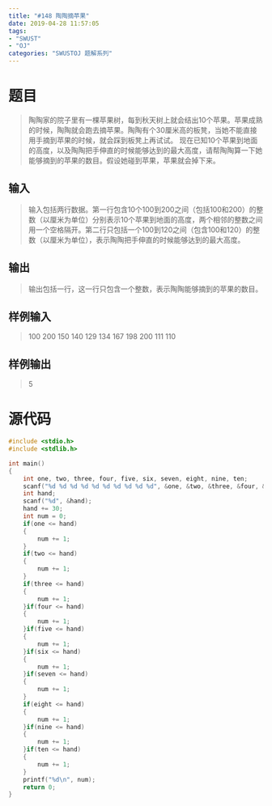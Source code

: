 ```yaml
---
title: "#148 陶陶摘苹果"
date: 2019-04-28 11:57:05
tags:
- "SWUST"
- "OJ"
categories: "SWUSTOJ 题解系列"
---
```


# 题目

> 陶陶家的院子里有一棵苹果树，每到秋天树上就会结出10个苹果。苹果成熟的时候，陶陶就会跑去摘苹果。陶陶有个30厘米高的板凳，当她不能直接用手摘到苹果的时候，就会踩到板凳上再试试。 现在已知10个苹果到地面的高度，以及陶陶把手伸直的时候能够达到的最大高度，请帮陶陶算一下她能够摘到的苹果的数目。假设她碰到苹果，苹果就会掉下来。

<!-- more -->

## 输入

> 输入包括两行数据。第一行包含10个100到200之间（包括100和200）的整数（以厘米为单位）分别表示10个苹果到地面的高度，两个相邻的整数之间用一个空格隔开。第二行只包括一个100到120之间（包含100和120）的整数（以厘米为单位），表示陶陶把手伸直的时候能够达到的最大高度。

## 输出

> 输出包括一行，这一行只包含一个整数，表示陶陶能够摘到的苹果的数目。

## 样例输入

> 100 200 150 140 129 134 167 198 200 111
110

## 样例输出

> 5

# 源代码

```cpp
#include <stdio.h>
#include <stdlib.h>

int main()
{
    int one, two, three, four, five, six, seven, eight, nine, ten;
    scanf("%d %d %d %d %d %d %d %d %d %d", &one, &two, &three, &four, &five, &six, &seven, &eight, &nine, &ten);
    int hand;
    scanf("%d", &hand);
    hand += 30;
    int num = 0;
    if(one <= hand)
    {
        num += 1;
    }
    if(two <= hand)
    {
        num += 1;
    }
    if(three <= hand)
    {
        num += 1;
    }if(four <= hand)
    {
        num += 1;
    }if(five <= hand)
    {
        num += 1;
    }if(six <= hand)
    {
        num += 1;
    }if(seven <= hand)
    {
        num += 1;
    }
    if(eight <= hand)
    {
        num += 1;
    }if(nine <= hand)
    {
        num += 1;
    }if(ten <= hand)
    {
        num += 1;
    }
    printf("%d\n", num);
    return 0;
}
```
